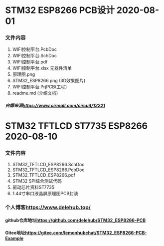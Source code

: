 # STM32 ESP8266 PCB设计 2020-08-01
### 文件内容
1. WIFI控制平台.PcbDoc
2. WIFI控制平台.SchDoc
3. WIFI控制平台.pdf
4. WIFI控制平台.xlsx 元器件清单
5. 原理图.png
6. STM32_ESP8266.png (3D效果图片)
7. WIFI控制平台.PrjPCB(工程)
8. readme.md (介绍文档)

##### 白嫖来源<https://www.cirmall.com/circuit/12221>
#  STM32 TFTLCD ST7735 ESP8266 2020-08-10
### 文件内容
1. STM32_TFTLCD_ESP8266.SchDoc
2. STM32_TFTLCD_ESP8266.PcbDoc
3. STM32_TFTLCD_ESP8266.pdf
4. STM32 SPI综合测试代码
5. 驱动芯片资料ST7735
6. 1.44寸串口液晶屏原理图PCB封装

### 个人博客<https://www.delehub.top/>
#### github仓库地址<https://github.com/delehub/STM32_ESP8266-PCB>
#### Gitee地址<https://gitee.com/lemonhubchat/STM32_ESP8266-PCB-Example>
